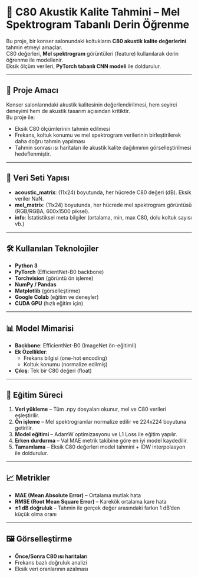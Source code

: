 # 🎵 C80 Akustik Kalite Tahmini – Mel Spektrogram Tabanlı Derin Öğrenme

Bu proje, bir konser salonundaki koltukların **C80 akustik kalite değerlerini** tahmin etmeyi amaçlar.  
C80 değerleri, **Mel spektrogram** görüntüleri (feature) kullanılarak derin öğrenme ile modellenir.  
Eksik ölçüm verileri, **PyTorch tabanlı CNN modeli** ile doldurulur.

---

## 📌 Proje Amacı
Konser salonlarındaki akustik kalitesinin değerlendirilmesi, hem seyirci deneyimi hem de akustik tasarım açısından kritiktir.  
Bu proje ile:
- Eksik C80 ölçümlerinin tahmin edilmesi
- Frekans, koltuk konumu ve mel spektrogram verilerinin birleştirilerek daha doğru tahmin yapılması
- Tahmin sonrası ısı haritaları ile akustik kalite dağılımının görselleştirilmesi hedeflenmiştir.

---

## 📂 Veri Seti Yapısı
- **acoustic_matrix**: (11x24) boyutunda, her hücrede C80 değeri (dB). Eksik veriler NaN.
- **mel_matrix**: (11x24) boyutunda, her hücrede mel spektrogram görüntüsü (RGB/RGBA, 600x1500 piksel).
- **info**: İstatistiksel meta bilgiler (ortalama, min, max C80, dolu koltuk sayısı vb.)

---

## 🛠 Kullanılan Teknolojiler
- **Python 3**
- **PyTorch** (EfficientNet-B0 backbone)
- **Torchvision** (görüntü ön işleme)
- **NumPy / Pandas**
- **Matplotlib** (görselleştirme)
- **Google Colab** (eğitim ve deneyler)
- **CUDA GPU** (hızlı eğitim için)

---

## 📊 Model Mimarisi
- **Backbone**: EfficientNet-B0 (ImageNet ön-eğitimli)
- **Ek Özellikler**:
  - Frekans bilgisi (one-hot encoding)
  - Koltuk konumu (normalize edilmiş)
- **Çıkış**: Tek bir C80 değeri (float)

---

## 🚀 Eğitim Süreci
1. **Veri yükleme** – Tüm .npy dosyaları okunur, mel ve C80 verileri eşleştirilir.
2. **Ön işleme** – Mel spektrogramlar normalize edilir ve 224x224 boyutuna getirilir.
3. **Model eğitimi** – AdamW optimizasyonu ve L1 Loss ile eğitim yapılır.
4. **Erken durdurma** – Val MAE metrik takibine göre en iyi model kaydedilir.
5. **Tamamlama** – Eksik C80 değerleri model tahmini + IDW interpolasyon ile doldurulur.

---

## 📈 Metrikler
- **MAE (Mean Absolute Error)** – Ortalama mutlak hata
- **RMSE (Root Mean Square Error)** – Karekök ortalama kare hata
- **±1 dB doğruluk** – Tahmin ile gerçek değer arasındaki farkın 1 dB’den küçük olma oranı

---

## 🖼 Görselleştirme
- **Önce/Sonra C80 ısı haritaları**
- Frekans bazlı doğruluk analizi
- Eksik veri oranlarının azalması
